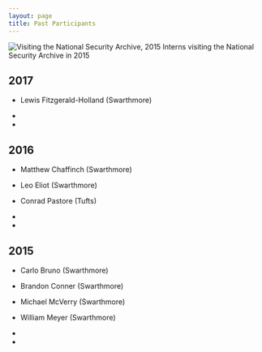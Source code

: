 ```yaml
---
layout: page
title: Past Participants
---
```


![Visiting the National Security Archive, 2015](http://nsarchive.swarthmore.edu/img/summer_research15.jpg)
Interns visiting the National Security Archive in 2015

## 2017

* Lewis Fitzgerald-Holland (Swarthmore)

*
*

## 2016

* Matthew Chaffinch (Swarthmore)
* Leo Eliot (Swarthmore)
* Conrad Pastore (Tufts)

*
*

## 2015

* Carlo Bruno (Swarthmore)
* Brandon Conner (Swarthmore)
* Michael McVerry (Swarthmore)
* William Meyer (Swarthmore)

*
*
